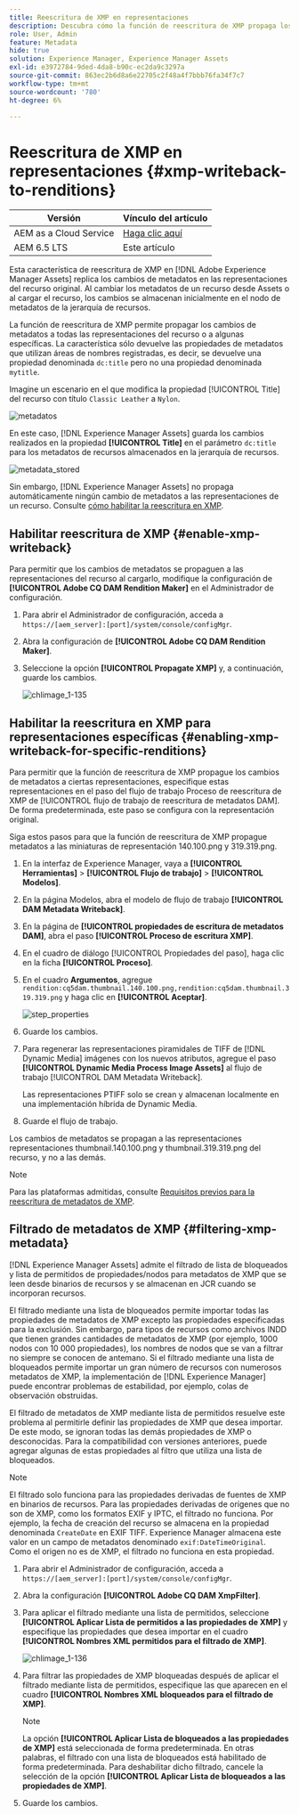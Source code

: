 ```yaml
---
title: Reescritura de XMP en representaciones
description: Descubra cómo la función de reescritura de XMP propaga los cambios de metadatos de un recurso a todas las representaciones del recurso o a algunas específicas.
role: User, Admin
feature: Metadata
hide: true
solution: Experience Manager, Experience Manager Assets
exl-id: e3972784-9ded-4da8-b90c-ec2da9c3297a
source-git-commit: 863ec2b6d8a6e22705c2f48a4f7bbb76fa34f7c7
workflow-type: tm+mt
source-wordcount: '780'
ht-degree: 6%

---
```


# Reescritura de XMP en representaciones {#xmp-writeback-to-renditions}

| Versión | Vínculo del artículo |
| -------- | ---------------------------- |
| AEM as a Cloud Service | [Haga clic aquí](https://experienceleague.adobe.com/docs/experience-manager-cloud-service/content/assets/admin/xmp-metadata.html?lang=en) |
| AEM 6.5 LTS | Este artículo |

Esta característica de reescritura de XMP en [!DNL Adobe Experience Manager Assets] replica los cambios de metadatos en las representaciones del recurso original. Al cambiar los metadatos de un recurso desde Assets o al cargar el recurso, los cambios se almacenan inicialmente en el nodo de metadatos de la jerarquía de recursos.

La función de reescritura de XMP permite propagar los cambios de metadatos a todas las representaciones del recurso o a algunas específicas. La característica sólo devuelve las propiedades de metadatos que utilizan áreas de nombres registradas, es decir, se devuelve una propiedad denominada `dc:title` pero no una propiedad denominada `mytitle`.

Imagine un escenario en el que modifica la propiedad [!UICONTROL Title] del recurso con título `Classic Leather` a `Nylon`.

![metadatos](assets/metadata.png)

En este caso, [!DNL Experience Manager Assets] guarda los cambios realizados en la propiedad **[!UICONTROL Title]** en el parámetro `dc:title` para los metadatos de recursos almacenados en la jerarquía de recursos.

![metadata_stored](assets/metadata_stored.png)

Sin embargo, [!DNL Experience Manager Assets] no propaga automáticamente ningún cambio de metadatos a las representaciones de un recurso. Consulte [cómo habilitar la reescritura en XMP](#enable-xmp-writeback).

## Habilitar reescritura de XMP {#enable-xmp-writeback}

Para permitir que los cambios de metadatos se propaguen a las representaciones del recurso al cargarlo, modifique la configuración de **[!UICONTROL Adobe CQ DAM Rendition Maker]** en el Administrador de configuración.

1. Para abrir el Administrador de configuración, acceda a `https://[aem_server]:[port]/system/console/configMgr`.
1. Abra la configuración de **[!UICONTROL Adobe CQ DAM Rendition Maker]**.
1. Seleccione la opción **[!UICONTROL Propagate XMP]** y, a continuación, guarde los cambios.

   ![chlimage_1-135](assets/chlimage_1-346.png)

## Habilitar la reescritura en XMP para representaciones específicas {#enabling-xmp-writeback-for-specific-renditions}

Para permitir que la función de reescritura de XMP propague los cambios de metadatos a ciertas representaciones, especifique estas representaciones en el paso del flujo de trabajo Proceso de reescritura de XMP de [!UICONTROL flujo de trabajo de reescritura de metadatos DAM]. De forma predeterminada, este paso se configura con la representación original.

Siga estos pasos para que la función de reescritura de XMP propague metadatos a las miniaturas de representación 140.100.png y 319.319.png.

1. En la interfaz de Experience Manager, vaya a **[!UICONTROL Herramientas]** > **[!UICONTROL Flujo de trabajo]** > **[!UICONTROL Modelos]**.
1. En la página Modelos, abra el modelo de flujo de trabajo **[!UICONTROL DAM Metadata Writeback]**.
1. En la página de **[!UICONTROL propiedades de escritura de metadatos DAM]**, abra el paso **[!UICONTROL Proceso de escritura XMP]**.
1. En el cuadro de diálogo [!UICONTROL Propiedades del paso], haga clic en la ficha **[!UICONTROL Proceso]**.
1. En el cuadro **Argumentos**, agregue `rendition:cq5dam.thumbnail.140.100.png,rendition:cq5dam.thumbnail.319.319.png` y haga clic en **[!UICONTROL Aceptar]**.

   ![step_properties](assets/step_properties.png)

1. Guarde los cambios.
1. Para regenerar las representaciones piramidales de TIFF de [!DNL Dynamic Media] imágenes con los nuevos atributos, agregue el paso **[!UICONTROL Dynamic Media Process Image Assets]** al flujo de trabajo [!UICONTROL DAM Metadata Writeback].

   Las representaciones PTIFF solo se crean y almacenan localmente en una implementación híbrida de Dynamic Media.

1. Guarde el flujo de trabajo.

Los cambios de metadatos se propagan a las representaciones representaciones thumbnail.140.100.png y thumbnail.319.319.png del recurso, y no a las demás.

>[!NOTE]
>
>Para las plataformas admitidas, consulte [Requisitos previos para la reescritura de metadatos de XMP](/help/sites-deploying/technical-requirements.md#requirements-for-aem-assets-xmp-metadata-write-back).

## Filtrado de metadatos de XMP {#filtering-xmp-metadata}

[!DNL Experience Manager Assets] admite el filtrado de lista de bloqueados y lista de permitidos de propiedades/nodos para metadatos de XMP que se leen desde binarios de recursos y se almacenan en JCR cuando se incorporan recursos.

El filtrado mediante una lista de bloqueados permite importar todas las propiedades de metadatos de XMP excepto las propiedades especificadas para la exclusión. Sin embargo, para tipos de recursos como archivos INDD que tienen grandes cantidades de metadatos de XMP (por ejemplo, 1000 nodos con 10 000 propiedades), los nombres de nodos que se van a filtrar no siempre se conocen de antemano. Si el filtrado mediante una lista de bloqueados permite importar un gran número de recursos con numerosos metadatos de XMP, la implementación de [!DNL Experience Manager] puede encontrar problemas de estabilidad, por ejemplo, colas de observación obstruidas.

El filtrado de metadatos de XMP mediante lista de permitidos resuelve este problema al permitirle definir las propiedades de XMP que desea importar. De este modo, se ignoran todas las demás propiedades de XMP o desconocidas. Para la compatibilidad con versiones anteriores, puede agregar algunas de estas propiedades al filtro que utiliza una lista de bloqueados.

>[!NOTE]
>
>El filtrado solo funciona para las propiedades derivadas de fuentes de XMP en binarios de recursos. Para las propiedades derivadas de orígenes que no son de XMP, como los formatos EXIF y IPTC, el filtrado no funciona. Por ejemplo, la fecha de creación del recurso se almacena en la propiedad denominada `CreateDate` en EXIF TIFF. Experience Manager almacena este valor en un campo de metadatos denominado `exif:DateTimeOriginal`. Como el origen no es de XMP, el filtrado no funciona en esta propiedad.

1. Para abrir el Administrador de configuración, acceda a `https://[aem_server]:[port]/system/console/configMgr`.
1. Abra la configuración **[!UICONTROL Adobe CQ DAM XmpFilter]**.
1. Para aplicar el filtrado mediante una lista de permitidos, seleccione **[!UICONTROL Aplicar Lista de permitidos a las propiedades de XMP]** y especifique las propiedades que desea importar en el cuadro **[!UICONTROL Nombres XML permitidos para el filtrado de XMP]**.

   ![chlimage_1-136](assets/chlimage_1-347.png)

1. Para filtrar las propiedades de XMP bloqueadas después de aplicar el filtrado mediante lista de permitidos, especifique las que aparecen en el cuadro **[!UICONTROL Nombres XML bloqueados para el filtrado de XMP]**.

   >[!NOTE]
   >
   >La opción **[!UICONTROL Aplicar Lista de bloqueados a las propiedades de XMP]** está seleccionada de forma predeterminada. En otras palabras, el filtrado con una lista de bloqueados está habilitado de forma predeterminada. Para deshabilitar dicho filtrado, cancele la selección de la opción **[!UICONTROL Aplicar Lista de bloqueados a las propiedades de XMP]**.

1. Guarde los cambios.
